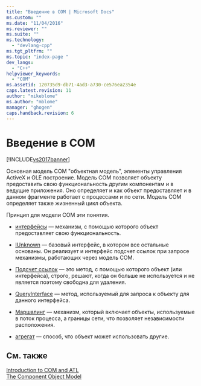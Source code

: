```yaml
---
title: "Введение в COM | Microsoft Docs"
ms.custom: ""
ms.date: "11/04/2016"
ms.reviewer: ""
ms.suite: ""
ms.technology: 
  - "devlang-cpp"
ms.tgt_pltfrm: ""
ms.topic: "index-page "
dev_langs: 
  - "C++"
helpviewer_keywords: 
  - "COM"
ms.assetid: 120735d9-db71-4ad3-a730-ce576ea2354e
caps.latest.revision: 11
author: "mikeblome"
ms.author: "mblome"
manager: "ghogen"
caps.handback.revision: 6
---
```

# Введение в COM
[!INCLUDE[vs2017banner](../assembler/inline/includes/vs2017banner.md)]

Основная модель COM "объектная модель", элементы управления ActiveX и OLE построение.  Модель COM позволяет объекту предоставить свою функциональность другим компонентам и в ведущие приложения.  Оно определяет и как объект предоставляет и в данном фрагменте работает с процессами и по сети.  Модель COM определяет также жизненный цикл объекта.  
  
 Принцип для модели COM эти понятия.  
  
-   [интерфейсы](../atl/interfaces-atl.md) — механизм, с помощью которого объект предоставляет свою функциональность.  
  
-   [IUnknown](../atl/iunknown.md) — базовый интерфейс, в котором все остальные основаны.  Он реализует и интерфейс подсчет ссылок при запросе механизмы, работающих через модель COM.  
  
-   [Подсчет ссылок](../atl/reference-counting.md) — это метод, с помощью которого объект \(или интерфейса\), строго, решают, когда он больше не используется и не является поэтому свободна для удаления.  
  
-   [QueryInterface](../atl/queryinterface.md) — метод, используемый для запроса к объекту для данного интерфейса.  
  
-   [Маршалинг](../atl/marshaling.md) — механизм, который включает объекты, используемые в поток процесса, а границы сети, что позволяет независимости расположения.  
  
-   [агрегат](../atl/aggregation.md) — способ, что объект может использовать другие.  
  
## См. также  
 [Introduction to COM and ATL](../atl/introduction-to-com-and-atl.md)   
 [The Component Object Model](http://msdn.microsoft.com/library/windows/desktop/ms694363)